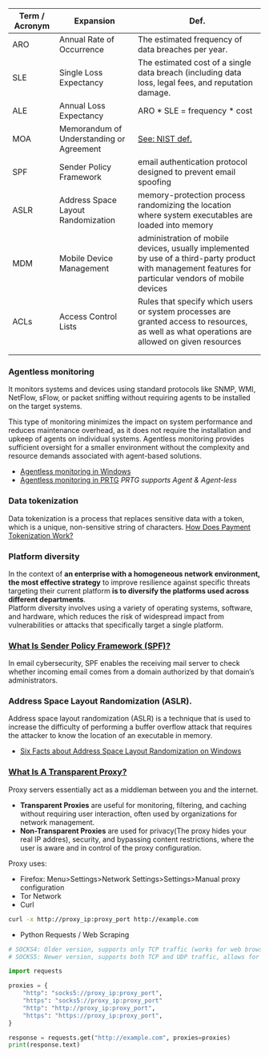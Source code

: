 | Term / Acronym | Expansion | Def. |
|-|-|-|
|ARO|Annual Rate of Occurrence|The estimated frequency of data breaches per year.|
|SLE|Single Loss Expectancy| The estimated cost of a single data breach (including data loss, legal fees, and reputation damage.|
|ALE|Annual Loss Expectancy | ARO * SLE = frequency * cost|
|MOA|Memorandum of Understanding or Agreement|[See: NIST def.](https://csrc.nist.gov/glossary/term/memorandum_of_understanding_or_agreement)|
|SPF|Sender Policy Framework|email authentication protocol designed to prevent email spoofing|
|ASLR|Address Space Layout Randomization|memory-protection process randomizing the location where system executables are loaded into memory|
|MDM|Mobile Device Management|administration of mobile devices, usually implemented by use of a third-party product with management features for particular vendors of mobile devices|
|ACLs|Access Control Lists|Rules that specify which users or system processes are granted access to resources, as well as what operations are allowed on given resources |
| | | |
| | | |


### Agentless monitoring
It monitors systems and devices using standard protocols like SNMP, WMI, NetFlow, sFlow, or packet sniffing without requiring agents to be installed on the target systems.

This type of monitoring minimizes the impact on system performance and reduces maintenance overhead, as it does not require the installation and upkeep of agents on individual systems. Agentless monitoring provides sufficient oversight for a smaller environment without the complexity and resource demands associated with agent-based solutions.

- [Agentless monitoring in Windows](https://learn.microsoft.com/en-us/system-center/scom/manage-agentless-monitoring?view=sc-om-2025)
- [Agentless monitoring in PRTG](https://www.paessler.com/remote-monitoring) *PRTG supports Agent & Agent-less*


### Data tokenization
Data tokenization is a process that replaces sensitive data with a token, which is a unique, non-sensitive string of characters.
[How Does Payment Tokenization Work?](https://m2pfintech.com/blog/how-does-payment-tokenization-work/)

### Platform diversity
In the context of **an enterprise with a homogeneous network environment, the most effective strategy** to improve resilience against specific threats targeting their current platform **is to diversify the platforms used across different departments**. \
Platform diversity involves using a variety of operating systems, software, and hardware, which reduces the risk of widespread impact from vulnerabilities or attacks that specifically target a single platform. 

### [What Is Sender Policy Framework (SPF)?](https://www.proofpoint.com/us/threat-reference/spf)
In email cybersecurity, SPF enables the receiving mail server to check whether incoming email comes from a domain authorized by that domain’s administrators.

### Address Space Layout Randomization (ASLR).
Address space layout randomization (ASLR) is a technique that is used to increase the difficulty of performing a buffer overflow attack that requires the attacker to know the location of an executable in memory.
- [Six Facts about Address Space Layout Randomization on Windows](https://cloud.google.com/blog/topics/threat-intelligence/six-facts-about-address-space-layout-randomization-on-windows/)


### [What Is A Transparent Proxy?](https://www.fortinet.com/resources/cyberglossary/transparent-proxy)
Proxy servers essentially act as a middleman between you and the internet.
- **Transparent Proxies** are useful for monitoring, filtering, and caching without requiring user interaction, often used by organizations for network management. 
- **Non-Transparent Proxies** are used for privacy(The proxy hides your real IP addres), security, and bypassing content restrictions, where the user is aware and in control of the proxy configuration.

Proxy uses:

- Firefox: Menu>Settings>Network Settings>Settings>Manual proxy configuration
- Tor Network
- Curl 
```bash
curl -x http://proxy_ip:proxy_port http://example.com
```

- Python Requests / Web Scraping
```python
# SOCKS4: Older version, supports only TCP traffic (works for web browsing, emails, etc.).
# SOCKS5: Newer version, supports both TCP and UDP traffic, allows for more features like authentication and better security options.

import requests

proxies = {
    "http": "socks5://proxy_ip:proxy_port",
    "https": "socks5://proxy_ip:proxy_port"
    "http": "http://proxy_ip:proxy_port",
    "https": "https://proxy_ip:proxy_port",
}

response = requests.get("http://example.com", proxies=proxies)
print(response.text)
```




















